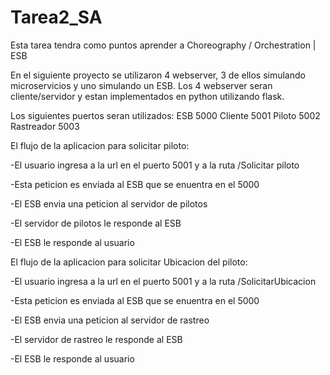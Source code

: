 # Tarea2_SA
Esta tarea tendra como puntos aprender a Choreography / Orchestration | ESB

En el siguiente proyecto se utilizaron 4 webserver, 3 de ellos simulando microservicios y uno simulando un ESB. Los 4 webserver seran cliente/servidor y estan implementados en python utilizando flask.

Los siguientes puertos seran utilizados:
ESB 5000
Cliente 5001
Piloto 5002
Rastreador 5003

El flujo de la aplicacion para solicitar piloto:

-El usuario ingresa a la url en el puerto 5001 y a la ruta /Solicitar piloto

-Esta peticion es enviada al ESB que se enuentra en el 5000 

-El ESB envia una peticion al servidor de pilotos

-El servidor de pilotos le responde al ESB

-El ESB le responde al usuario


El flujo de la aplicacion para solicitar Ubicacion del piloto:

-El usuario ingresa a la url en el puerto 5001 y a la ruta /SolicitarUbicacion

-Esta peticion es enviada al ESB que se enuentra en el 5000 

-El ESB envia una peticion al servidor de rastreo

-El servidor de rastreo le responde al ESB

-El ESB le responde al usuario